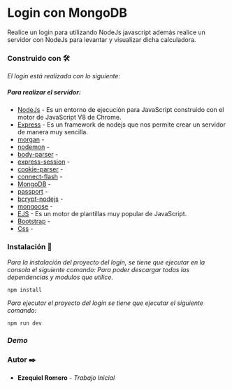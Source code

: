 # Login con MongoDB

Realice un login para utilizando NodeJs javascript además realice un servidor con NodeJs para levantar y visualizar dicha calculadora.

### Construido con 🛠️

  _El login está realizada con lo siguiente:_

##### Para realizar el servidor:
* [NodeJs](https://nodejs.org/es/) - Es un entorno de ejecución para JavaScript construido con el motor de JavaScript V8 de Chrome.
* [Express](https://expressjs.com/es/) - Es un framework de nodejs que nos permite crear un servidor de manera muy sencilla.
* [morgan](https://www.npmjs.com/package/morgan) - 
* [nodemon](https://nodemon.io/) - 
* [body-parser](https://www.npmjs.com/package/body-parser) - 
* [express-session](https://www.npmjs.com/package/express-session) - 
* [cookie-parser](https://www.npmjs.com/package/cookie-parser) -
* [connect-flash](https://www.npmjs.com/package/connect-flash) -
* [MongoDB](https://www.mongodb.com/es) - 
* [passport](http://www.passportjs.org/) - 
* [bcrypt-nodejs](https://www.npmjs.com/package/bcrypt) - 
* [mongoose](https://mongoosejs.com/) - 
* [EJS](https://ejs.co/) - Es un motor de plantillas muy popular de JavaScript.
* [Bootstrap](https://getbootstrap.com/) - 
* [Css]() - 

### Instalación 🔧

_Para la instalación del proyecto del login, se tiene que ejecutar en la consola el siguiente comando: Para poder descargar
todas las dependencias y modulos que utilice._ 
```
npm install
```

_Para ejecutar el proyecto del login se tiene que ejecutar el siguiente comando:_
```
npm run dev
```

### _Demo_


### Autor ✒️

* **Ezequiel Romero** - *_Trabajo Inicial_* 
